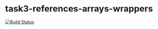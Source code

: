 # task3-references-arrays-wrappers

[![Build Status](https://travis-ci.com/itmo-java-basics-2020/task3-references-arrays-wrappers-Sadji0.svg?branch=mymaster)](https://travis-ci.com/itmo-java-basics-2020/task3-references-arrays-wrappers-Sadji0)
